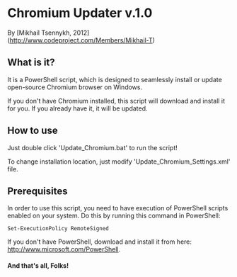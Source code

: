 # Chromium Updater v.1.0

By [Mikhail Tsennykh, 2012] (http://www.codeproject.com/Members/Mikhail-T)

## What is it?

It is a PowerShell script, which is designed to seamlessly install or update open-source
Chromium browser on Windows.

If you don't have Chromium installed, this script will download and install it for you.
If you already have it, it will be updated.

## How to use

Just double click 'Update_Chromium.bat' to run the script!

To change installation location, just modify 'Update_Chromium_Settings.xml' file.

## Prerequisites

In order to use this script, you need to have execution of PowerShell scripts
enabled on your system. Do this by running this command in PowerShell:

    Set-ExecutionPolicy RemoteSigned

If you don't have PowerShell, download and install it from here: http://www.microsoft.com/PowerShell.

#### And that's all, Folks!